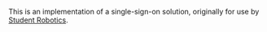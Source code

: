 This is an implementation of a single-sign-on solution, originally for use
by [Student Robotics](https://www.studentrobotics.org/).
